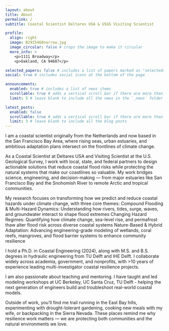 ```yaml
---
layout: about
title: About
permalink: /
subtitle: Coastal Scientist Deltares USA & USGS Visiting Scientist

profile:
  align: right
  image: B29I5468narrow.jpg
  image_circular: false # crops the image to make it circular
  more_info: >
    <p>1111 Broadway</p>
    <p>Oakland, CA 94607</p>

selected_papers: false # includes a list of papers marked as "selected={true}"
social: true # includes social icons at the bottom of the page

announcements:
  enabled: true # includes a list of news items
  scrollable: true # adds a vertical scroll bar if there are more than 3 news items
  limit: 5 # leave blank to include all the news in the `_news` folder

latest_posts:
  enabled: false
  scrollable: true # adds a vertical scroll bar if there are more than 3 new posts items
  limit: 3 # leave blank to include all the blog posts
---
```


I am a coastal scientist originally from the Netherlands and now based in the San Francisco Bay Area, where rising seas, urban estuaries, and ambitious adaptation plans intersect on the frontlines of climate change.

As a Coastal Scientist at Deltares USA and Visiting Scientist at the U.S. Geological Survey, I work with local, state, and federal partners to design actionable solutions that reduce coastal flood risks while protecting the natural systems that make our coastlines so valuable. My work bridges science, engineering, and decision-making — from major estuaries like San Francisco Bay and the Snohomish River to remote Arctic and tropical communities.

My research focuses on transforming how we predict and reduce coastal hazards under climate change, with three core themes:
Compound Flooding & Multi-Hazard Dynamics: Understanding how rivers, tides, surge, waves, and groundwater interact to shape flood extremes
Changing Hazard Regimes: Quantifying how climate change, sea-level rise, and permafrost thaw alter flood risk across diverse coastal systems
Nature-Based & Hybrid Adaptation:
Advancing engineering-grade modeling of wetlands, coral reefs, mangroves, and flood barrier systems to enhance community resilience

I hold a Ph.D. in Coastal Engineering (2024), along with M.S. and B.S. degrees in hydraulic engineering from TU Delft and IHE Delft. I collaborate widely across academia, government, and nonprofits, with >10 years of experience leading multi-investigator coastal resilience projects.

I am also passionate about teaching and mentoring. I have taught and led modeling workshops at UC Berkeley, UC Santa Cruz, TU Delft - helping the next generation of engineers build and troubleshoot real-world coastal models.

Outside of work, you’ll find me trail running in the East Bay hills, experimenting with drought-tolerant gardening, cooking new meals with my wife, or backpacking in the Sierra Nevada. These places remind me why resilience work matters — we are protecting both communities and the natural environments we love.
